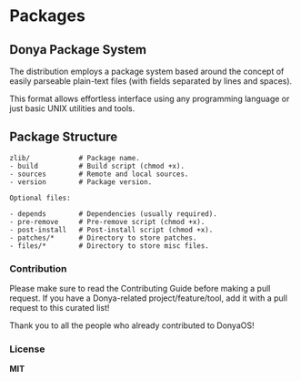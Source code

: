 # Packages

## Donya Package System

The distribution employs a package system based around the concept of easily
parseable plain-text files (with fields separated by lines and spaces).

This format allows effortless interface using any programming language or just
basic UNIX utilities and tools.

## Package Structure

```
zlib/            # Package name.                  
- build          # Build script (chmod +x).       
- sources        # Remote and local sources.      
- version        # Package version.               

Optional files:

- depends        # Dependencies (usually required).
- pre-remove     # Pre-remove script (chmod +x).
- post-install   # Post-install script (chmod +x).
- patches/*      # Directory to store patches.
- files/*        # Directory to store misc files.
```

### Contribution

Please make sure to read the Contributing Guide before making a pull request. If you have a Donya-related project/feature/tool, add it with a pull request to this curated list!

Thank you to all the people who already contributed to DonyaOS!

### License

**MIT**
